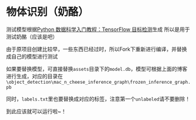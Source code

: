 # 物体识别（奶酪）
测试模型根据<a href="https://www.baidu.com" target="_blank">Python 数据科学入门教程：TensorFlow 目标检测</a>生成
所以是用于测试奶酪（应该是吧）

由于原项目创建比较早，一些东西已经过时，所以Fork下重新进行编译，并替换成自己的模型进行测试

如果要替换模型，可直接替换`assets`目录下的`model.db`，模型可根据上面的博客进行生成，对应的目录在`\object_detection\mac_n_cheese_inference_graph\frozen_inference_graph.pb`

同时，`labels.txt`里也要替换成对应的标签，注意第一个`unlabeled`请不要删除！

到此应该就可以运行啦~！

